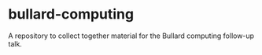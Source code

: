 # bullard-computing
A repository to collect together material for the Bullard computing follow-up talk.
